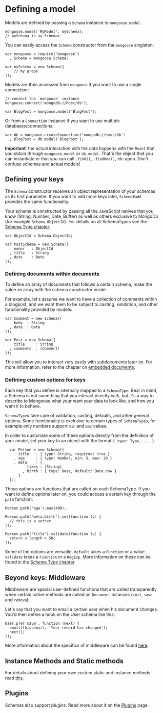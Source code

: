 Defining a model
================

Models are defined by passing a `Schema` instance to `mongoose.model`.

    mongoose.model('MyModel', mySchema);
    // mySchema is <a Schema>

You can easily access the `Schema` constructor from the `mongoose` singleton:

    var mongoose = require('mongoose')
      , Schema = mongoose.Schema;

    var mySchema = new Schema({
        // my props
    });

Models are then accessed from `mongoose` if you want to use a single
connection:

    // connect the `mongoose` instance
    mongoose.connect('mongodb://host/db');

    var BlogPost = mongoose.model('BlogPost');

Or from a `Connection` instance if you want to use multiple
databases/connections:

    var db = mongoose.createConnection('mongodb://host/db')
      , BlogPost = db.model('BlogPost');

**Important**: the actual interaction with the data happens with the `Model`
that you obtain through `mongoose.model` or `db.model`. That's the object that
you can instantiate or that you can call `.find()`, `.findOne()`, etc upon.
Don't confuse schemas and actual models!

## Defining your keys

The `Schema` constructor receives an object representation of your schemas as
its first parameter. If you want to add more keys later, `Schema#add` provides
the same functionality.

Your schema is constructed by passing all the
JavaScript natives that you know (String, Number, Date, Buffer) as well
as others exclusive to MongoDb (for example `Schema.ObjectId`). For details on all
SchemaTypes see the [Schema Type chapter](/docs/schematypes.html).

    var ObjectId = Schema.ObjectId;

    var PostSchema = new Schema({
        owner   : ObjectId
      , title   : String
      , date    : Date
    });

### Defining documents within documents

To define an array of documents that follows a certain schema, make the value
an array with the schema constructor inside.

For example, let's assume we want to have a collection of comments within a
blogpost, and we want them to be subject to casting, validation, and other
functionality provided by models:

    var Comment = new Schema({
        body  : String
      , date  : Date
    });

    var Post = new Schema({
        title     : String
      , comments  : [Comment]
    });

This will allow you to interact very easily with subdocuments later on. For
more information, refer to the chapter on
[embedded documents](/docs/embedded-documents.html).

### Defining custom options for keys

Each key that you define is internally mapped to a `SchemaType`. Bear in mind, a
Schema is not something that you interact directly with, but it's a way to
describe to Mongoose what your want your data to look like, and how you want
it to behave.

`SchemaType`s take care of validation, casting, defaults, and other general
options. Some functionality is exclusive to certain types of `SchemaType`s, for
example only numbers support `min` and `max` values.

In order to customize some of these options directly from the definition of
your model, set your key to an object with the format `{ type: Type, ... }`.

      var Person = new Schema({
          title   : { type: String, required: true }
        , age     : { type: Number, min: 5, max: 20 }
        , meta    : {
              likes : [String]
            , birth : { type: Date, default: Date.now }
          }
      });

Those options are functions that are called on each SchemaType.
If you want to define options later on, you could access a certain key through
the `path` function:

    Person.path('age').max(400);

    Person.path('meta.birth').set(function (v) {
      // this is a setter
    });

    Person.path('title').validate(function (v) {
      return v.length > 50;
    });

Some of the options are versatile. `default` takes a `Function` or a value.
`validate` takes a `Function` or a `RegExp`. More information on these can be
found in the [Schema Type chapter](/docs/schematypes.html).

## Beyond keys: Middleware

Middleware are special user-defined functions that are called transparently
when certain native methods are called on `Document` instances (`init`, `save`
and `remove`).

Let's say that you want to email a certain user when his document changes.
You'd then define a hook on the User schema like this:

    User.pre('save', function (next) {
      email(this.email, 'Your record has changed');
      next();
    });

More information about the specifics of middleware can be found [here](/docs/middleware.html).

## Instance Methods and Static methods

For details about defining your own custom static and instance methods read [this](/docs/methods-statics.html).

## Plugins

Schemas also support plugins. Read more about it on the [Plugins](/docs/plugins.html) page.
